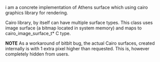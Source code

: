 i am a concrete implementation of Athens surface which using cairo graphics library for rendering.

Cairo library, by itself can have multiple surface types.
This class uses image surface (a bitmap located in system memory) and maps to cairo_image_surface_t* C type.

**NOTE**
As a workaround of bitblt bug, the actual Cairo surfaces, created internally is with 1 extra pixel higher than requested. This is, however completely hidden from users.